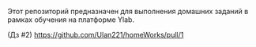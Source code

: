 Этот репозиторий предназначен для выполнения домашних заданий в рамках обучения на платформе Ylab.

(Дз #2)  https://github.com/Ulan221/homeWorks/pull/1

